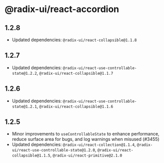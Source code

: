 # @radix-ui/react-accordion

## 1.2.8

- Updated dependencies: `@radix-ui/react-collapsible@1.1.8`

## 1.2.7

- Updated dependencies: `@radix-ui/react-use-controllable-state@1.2.2`, `@radix-ui/react-collapsible@1.1.7`

## 1.2.6

- Updated dependencies: `@radix-ui/react-use-controllable-state@1.2.1`, `@radix-ui/react-collapsible@1.1.6`

## 1.2.5

- Minor improvements to `useControllableState` to enhance performance, reduce surface area for bugs, and log warnings when misused (#3455)
- Updated dependencies: `@radix-ui/react-collection@1.1.4`, `@radix-ui/react-use-controllable-state@1.2.0`, `@radix-ui/react-collapsible@1.1.5`, `@radix-ui/react-primitive@2.1.0`
